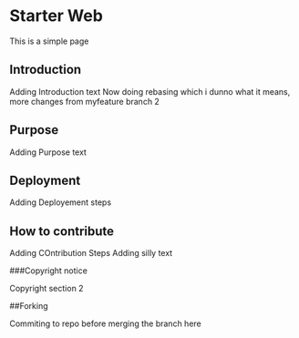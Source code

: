 # Starter Web

This is a simple page 

## Introduction

Adding Introduction text
Now doing rebasing which i dunno what it means, more changes from myfeature branch 2

## Purpose
Adding Purpose text

## Deployment
Adding Deployement steps

## How to contribute

Adding COntribution Steps
Adding silly text

###Copyright notice

Copyright section 2

##Forking

Commiting to repo before merging the branch here